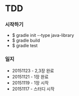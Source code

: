 # TDD

### 시작하기
- $ gradle init --type java-library
- $ gradle build
- $ gradle test

### 일지
- 20151123 - 2,3장 완료
- 20151121 - 1장 완료
- 20151119 - 1장 시작
- 20151117 - 스터디 시작
